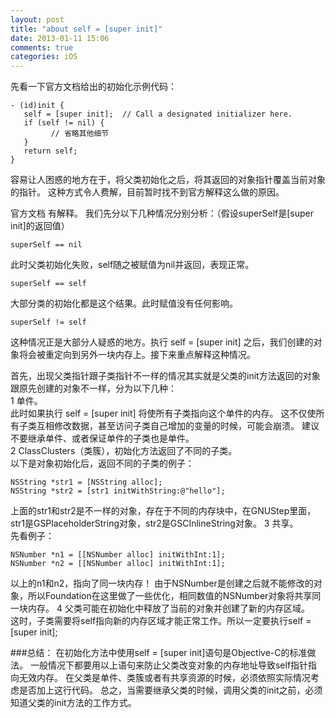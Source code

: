 ```yaml
---
layout: post
title: "about self = [super init]"
date: 2013-01-11 15:06
comments: true
categories: iOS
---
```


先看一下官方文档给出的初始化示例代码：

    - (id)init {  
       self = [super init];  // Call a designated initializer here.  
       if (self != nil) {  
             // 省略其他细节  
       }  
       return self;  
    }  


容易让人困惑的地方在于，将父类初始化之后，将其返回的对象指针覆盖当前对象的指针。
这种方式令人费解，目前暂时找不到官方解释这么做的原因。  
<!--more-->

官方文档 有解释。
我们先分以下几种情况分别分析：（假设superSelf是[super init]的返回值）

    superSelf == nil
    
此时父类初始化失败，self随之被赋值为nil并返回，表现正常。

    superSelf == self
    
大部分类的初始化都是这个结果。此时赋值没有任何影响。 

    superSelf != self
    
这种情况正是大部分人疑惑的地方。执行 self = [super init] 之后，我们创建的对象将会被重定向到另外一块内存上。接下来重点解释这种情况。

首先，出现父类指针跟子类指针不一样的情况其实就是父类的init方法返回的对象跟原先创建的对象不一样，分为以下几种：  
1 单件。  
此时如果执行 self = [super init] 将使所有子类指向这个单件的内存。
这不仅使所有子类互相修改数据，甚至访问子类自己增加的变量的时候，可能会崩溃。
建议不要继承单件、或者保证单件的子类也是单件。  
2 ClassClusters（类簇），初始化方法返回了不同的子类。  
以下是对象初始化后，返回不同的子类的例子：

    NSString *str1 = [NSString alloc];  
    NSString *str2 = [str1 initWithString:@"hello"];  
    
上面的str1和str2是不一样的对象，存在于不同的内存块中，在GNUStep里面，str1是GSPlaceholderString对象，str2是GSCInlineString对象。
3 共享。  
先看例子：  
     
    NSNumber *n1 = [[NSNumber alloc] initWithInt:1];  
    NSNumber *n2 = [[NSNumber alloc] initWithInt:1];  

以上的n1和n2，指向了同一块内存！
由于NSNumber是创建之后就不能修改的对象，所以Foundation在这里做了一些优化，相同数值的NSNumber对象将共享同一块内存。
4 父类可能在初始化中释放了当前的对象并创建了新的内存区域。  
这时，子类需要将self指向新的内存区域才能正常工作。所以一定要执行self = [super init];


###总结：
在初始化方法中使用self = [super init]语句是Objective-C的标准做法。
一般情况下都要用以上语句来防止父类改变对象的内存地址导致self指针指向无效内存。
在父类是单件、类簇或者有共享资源的时候，必须依照实际情况考虑是否加上这行代码。
总之，当需要继承父类的时候，调用父类的init之前，必须知道父类的init方法的工作方式。